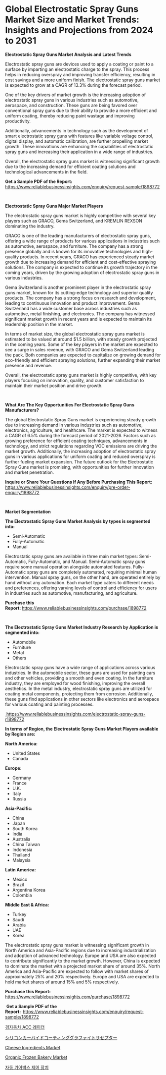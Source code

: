 <p><h1>Global Electrostatic Spray Guns Market Size and Market Trends: Insights and Projections from 2024 to 2031</h1></p><p><strong>Electrostatic Spray Guns Market Analysis and Latest Trends</strong></p>
<p><p>Electrostatic spray guns are devices used to apply a coating or paint to a surface by imparting an electrostatic charge to the spray. This process helps in reducing overspray and improving transfer efficiency, resulting in cost savings and a more uniform finish. The electrostatic spray guns market is expected to grow at a CAGR of 13.3% during the forecast period.</p><p>One of the key drivers of market growth is the increasing adoption of electrostatic spray guns in various industries such as automotive, aerospace, and construction. These guns are being favored over conventional spray guns due to their ability to provide a more efficient and uniform coating, thereby reducing paint wastage and improving productivity.</p><p>Additionally, advancements in technology such as the development of smart electrostatic spray guns with features like variable voltage control, digital display, and automatic calibration, are further propelling market growth. These innovations are enhancing the capabilities of electrostatic spray guns and increasing their application in a wide range of industries.</p><p>Overall, the electrostatic spray guns market is witnessing significant growth due to the increasing demand for efficient coating solutions and technological advancements in the field.</p></p>
<p><strong>Get a Sample PDF of the Report:&nbsp;</strong> <a href="https://www.reliablebusinessinsights.com/enquiry/request-sample/1898772">https://www.reliablebusinessinsights.com/enquiry/request-sample/1898772</a></p>
<p>&nbsp;</p>
<p><strong>Electrostatic Spray Guns Major Market Players</strong></p>
<p><p>The electrostatic spray guns market is highly competitive with several key players such as GRACO, Gema Switzerland, and KREMLIN REXSON dominating the industry. </p><p>GRACO is one of the leading manufacturers of electrostatic spray guns, offering a wide range of products for various applications in industries such as automotive, aerospace, and furniture. The company has a strong presence globally and is known for its innovative technologies and high-quality products. In recent years, GRACO has experienced steady market growth due to increasing demand for efficient and cost-effective spraying solutions. The company is expected to continue its growth trajectory in the coming years, driven by the growing adoption of electrostatic spray guns in various industries.</p><p>Gema Switzerland is another prominent player in the electrostatic spray guns market, known for its cutting-edge technology and superior quality products. The company has a strong focus on research and development, leading to continuous innovation and product improvement. Gema Switzerland has a wide customer base across industries such as automotive, metal finishing, and electronics. The company has witnessed significant market growth in recent years and is expected to maintain its leadership position in the market.</p><p>In terms of market size, the global electrostatic spray guns market is estimated to be valued at around $1.5 billion, with steady growth projected in the coming years. Some of the key players in the market are expected to see a surge in sales revenue, with GRACO and Gema Switzerland leading the pack. Both companies are expected to capitalize on growing demand for eco-friendly and efficient spraying solutions, further expanding their market presence and revenue. </p><p>Overall, the electrostatic spray guns market is highly competitive, with key players focusing on innovation, quality, and customer satisfaction to maintain their market position and drive growth.</p></p>
<p>&nbsp;</p>
<p><strong>What Are The Key Opportunities For Electrostatic Spray Guns Manufacturers?</strong></p>
<p><p>The global Electrostatic Spray Guns market is experiencing steady growth due to increasing demand in various industries such as automotive, electronics, agriculture, and healthcare. The market is expected to witness a CAGR of 6.5% during the forecast period of 2021-2026. Factors such as growing preference for efficient coating techniques, advancements in technology, and strict regulations regarding VOC emissions are driving the market growth. Additionally, the increasing adoption of electrostatic spray guns in various applications for uniform coating and reduced overspray is further fueling market expansion. The future outlook for the Electrostatic Spray Guns market is promising, with opportunities for further innovation and market penetration.</p></p>
<p><strong>Inquire or Share Your Questions If Any Before Purchasing This Report:</strong> <a href="https://www.reliablebusinessinsights.com/enquiry/pre-order-enquiry/1898772">https://www.reliablebusinessinsights.com/enquiry/pre-order-enquiry/1898772</a></p>
<p>&nbsp;</p>
<p><strong>Market Segmentation</strong></p>
<p><strong>The Electrostatic Spray Guns Market Analysis by types is segmented into:</strong></p>
<p><ul><li>Semi-Automatic</li><li>Fully-Automatic</li><li>Manual</li></ul></p>
<p><p>Electrostatic spray guns are available in three main market types: Semi-Automatic, Fully-Automatic, and Manual. Semi-Automatic spray guns require some manual operation alongside automated features. Fully-Automatic spray guns are completely automated, requiring minimal human intervention. Manual spray guns, on the other hand, are operated entirely by hand without any automation. Each market type caters to different needs and preferences, offering varying levels of control and efficiency for users in industries such as automotive, manufacturing, and agriculture.</p></p>
<p><strong>Purchase this Report:&nbsp;</strong><a href="https://www.reliablebusinessinsights.com/purchase/1898772">https://www.reliablebusinessinsights.com/purchase/1898772</a></p>
<p>&nbsp;</p>
<p><strong>The Electrostatic Spray Guns Market Industry Research by Application is segmented into:</strong></p>
<p><ul><li>Automobile</li><li>Furniture</li><li>Metal</li><li>Others</li></ul></p>
<p><p>Electrostatic spray guns have a wide range of applications across various industries. In the automobile sector, these guns are used for painting cars and other vehicles, providing a smooth and even coating. In the furniture industry, they are employed for wood finishing, improving the overall aesthetics. In the metal industry, electrostatic spray guns are utilized for coating metal components, protecting them from corrosion. Additionally, these guns find applications in other sectors like electronics and aerospace for various coating and painting processes.</p></p>
<p><a href="https://www.reliablebusinessinsights.com/electrostatic-spray-guns-r1898772">&nbsp;https://www.reliablebusinessinsights.com/electrostatic-spray-guns-r1898772</a></p>
<p><strong>In terms of Region, the Electrostatic Spray Guns Market Players available by Region are:</strong></p>
<p>
    <p> <strong> North America: </strong>
        <ul>
            <li>United States</li>
            <li>Canada</li>
        </ul>
        </p> 
    <p> <strong> Europe: </strong>
        <ul>
            <li>Germany</li>
            <li>France</li>
            <li>U.K.</li>
            <li>Italy</li>
            <li>Russia</li>
        </ul>
        </p> 
    <p> <strong> Asia-Pacific: </strong>
        <ul>
            <li>China</li>
            <li>Japan</li>
            <li>South Korea</li>
            <li>India</li>
            <li>Australia</li>
            <li>China Taiwan</li>
            <li>Indonesia</li>
            <li>Thailand</li>
            <li>Malaysia</li>
        </ul>
        </p> 
    <p> <strong> Latin America: </strong>
        <ul>
            <li>Mexico</li>
            <li>Brazil</li>
            <li>Argentina Korea</li>
            <li>Colombia</li>
        </ul>
        </p> 
    <p> <strong> Middle East & Africa: </strong>
        <ul>
            <li>Turkey</li>
            <li>Saudi</li>
            <li>Arabia</li>
            <li>UAE</li>
            <li>Korea</li>
        </ul>
    </p>
    </p>
<p><p>The electrostatic spray guns market is witnessing significant growth in North America and Asia-Pacific regions due to increasing industrialization and adoption of advanced technology. Europe and USA are also expected to contribute significantly to the market growth. However, China is expected to dominate the market with a projected market share of around 35%. North America and Asia-Pacific are expected to follow with market shares of approximately 25% and 20% respectively. Europe and USA are expected to hold market shares of around 15% and 5% respectively.</p></p>
<p><strong>Purchase this Report: </strong><a href="https://www.reliablebusinessinsights.com/purchase/1898772">https://www.reliablebusinessinsights.com/purchase/1898772</a></p>
<p>&nbsp;<strong>Get a Sample PDF of the Report:&nbsp;&nbsp;</strong><a href="https://www.reliablebusinessinsights.com/enquiry/request-sample/1898772">https://www.reliablebusinessinsights.com/enquiry/request-sample/1898772</a></p>
<p><strong></strong></p>
<p><p><a href="https://github.com/nigaleamar09/Market-Research-Report-List-1/blob/main/6110636162824.md">경자동차 ACC 레이더</a></p><p><a href="https://github.com/DudleyFerry/Market-Research-Report-List-1/blob/main/7787473152729.md">シリコンカーバイドコーティンググラファイトサセプター</a></p><p><a href="https://github.com/prosalinda88/Market-Research-Report-List-5/blob/main/cheese-ingredients-market.md">Cheese Ingredients Market</a></p><p><a href="https://github.com/NorbertYates/Market-Research-Report-List-5/blob/main/organic-frozen-bakery-market.md">Organic Frozen Bakery Market</a></p><p><a href="https://github.com/lkwggful07722/Market-Research-Report-List-2/blob/main/1553998162825.md">자동 기어박스 제어 장치</a></p></p>